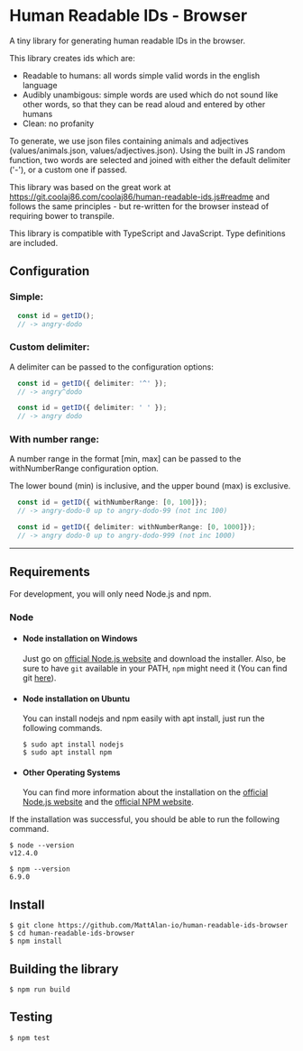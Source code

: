 # Human Readable IDs - Browser

A tiny library for generating human readable IDs in the browser.

This library creates ids which are:
 - Readable to humans: all words simple valid words in the english language
 - Audibly unambigous: simple words are used which do not sound like other words, so that they can be read aloud and entered by other humans
 - Clean: no profanity

To generate, we use json files containing animals and adjectives (values/animals.json, values/adjectives.json). Using the built in JS random function, two words are selected and joined with either the default delimiter ('-'), or a custom one if passed.

This library was based on the great work at https://git.coolaj86.com/coolaj86/human-readable-ids.js#readme and follows the same principles - but re-written for the browser instead of requiring bower to transpile.

This library is compatible with TypeScript and JavaScript. Type definitions are included.

## Configuration

### Simple:

```typescript
  const id = getID();
  // -> angry-dodo
```

### Custom delimiter:

A delimiter can be passed to the configuration options:

```typescript
  const id = getID({ delimiter: '^' });
  // -> angry^dodo

  const id = getID({ delimiter: ' ' });
  // -> angry dodo
```

### With number range:

A number range in the format [min, max] can be passed to the withNumberRange configuration option.

The lower bound (min) is inclusive, and the upper bound (max) is exclusive.

```typescript
  const id = getID({ withNumberRange: [0, 100]});
  // -> angry-dodo-0 up to angry-dodo-99 (not inc 100)

  const id = getID({ delimiter: withNumberRange: [0, 1000]});
  // -> angry dodo-0 up to angry-dodo-999 (not inc 1000)
```

---
## Requirements

For development, you will only need Node.js and npm.

### Node
- #### Node installation on Windows

  Just go on [official Node.js website](https://nodejs.org/) and download the installer.
Also, be sure to have `git` available in your PATH, `npm` might need it (You can find git [here](https://git-scm.com/)).

- #### Node installation on Ubuntu

  You can install nodejs and npm easily with apt install, just run the following commands.

      $ sudo apt install nodejs
      $ sudo apt install npm

- #### Other Operating Systems
  You can find more information about the installation on the [official Node.js website](https://nodejs.org/) and the [official NPM website](https://npmjs.org/).

If the installation was successful, you should be able to run the following command.

    $ node --version
    v12.4.0

    $ npm --version
    6.9.0

## Install

    $ git clone https://github.com/MattAlan-io/human-readable-ids-browser
    $ cd human-readable-ids-browser
    $ npm install

## Building the library

    $ npm run build

## Testing

    $ npm test